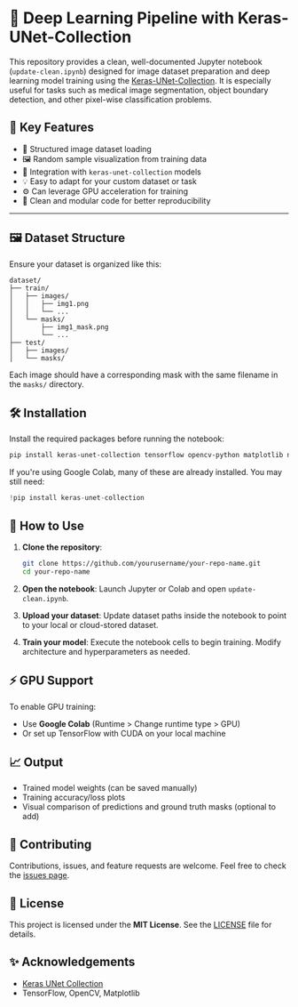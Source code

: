 # 🧠 Deep Learning Pipeline with Keras-UNet-Collection

This repository provides a clean, well-documented Jupyter notebook (`update-clean.ipynb`) designed for image dataset preparation and deep learning model training using the [Keras-UNet-Collection](https://github.com/yingkaisha/keras-unet-collection). It is especially useful for tasks such as medical image segmentation, object boundary detection, and other pixel-wise classification problems.

## 🚀 Key Features

- 📁 Structured image dataset loading
- 🖼️ Random sample visualization from training data
- 🔧 Integration with `keras-unet-collection` models
- 💡 Easy to adapt for your custom dataset or task
- ⚙️ Can leverage GPU acceleration for training
- 🧼 Clean and modular code for better reproducibility

---

## 🖼️ Dataset Structure

Ensure your dataset is organized like this:

```
dataset/
├── train/
│   ├── images/
│   │   ├── img1.png
│   │   └── ...
│   └── masks/
│       ├── img1_mask.png
│       └── ...
├── test/
│   ├── images/
│   └── masks/
```

Each image should have a corresponding mask with the same filename in the `masks/` directory.


## 🛠️ Installation

Install the required packages before running the notebook:

```bash
pip install keras-unet-collection tensorflow opencv-python matplotlib numpy
```

If you're using Google Colab, many of these are already installed. You may still need:

```python
!pip install keras-unet-collection
```


## 📓 How to Use

1. **Clone the repository**:
   ```bash
   git clone https://github.com/yourusername/your-repo-name.git
   cd your-repo-name
   ```

2. **Open the notebook**:
   Launch Jupyter or Colab and open `update-clean.ipynb`.

3. **Upload your dataset**:
   Update dataset paths inside the notebook to point to your local or cloud-stored dataset.

4. **Train your model**:
   Execute the notebook cells to begin training. Modify architecture and hyperparameters as needed.


## ⚡ GPU Support

To enable GPU training:

- Use **Google Colab** (Runtime > Change runtime type > GPU)
- Or set up TensorFlow with CUDA on your local machine


## 📈 Output

- Trained model weights (can be saved manually)
- Training accuracy/loss plots
- Visual comparison of predictions and ground truth masks (optional to add)


## 🤝 Contributing

Contributions, issues, and feature requests are welcome. Feel free to check the [issues page](https://github.com/yourusername/your-repo-name/issues).


## 📄 License

This project is licensed under the **MIT License**. See the [LICENSE](LICENSE) file for details.


## ✨ Acknowledgements

- [Keras UNet Collection](https://github.com/yingkaisha/keras-unet-collection)
- TensorFlow, OpenCV, Matplotlib

